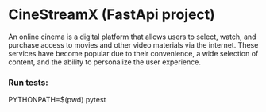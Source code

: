 # CineStreamX (FastApi project)

An online cinema is a digital platform that allows users to select, watch, and purchase access to movies and other video materials via the internet. These services have become popular due to their convenience, a wide selection of content, and the ability to personalize the user experience.

### Run tests:
PYTHONPATH=$(pwd) pytest